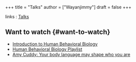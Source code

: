 +++
title = "Talks"
author = ["Wayanjimmy"]
draft = false
+++

links
: [Talks](https://notebook.wayanjimmy.xyz/talks)


## Want to watch {#want-to-watch}

-   [Introduction to Human Behavioral Biology](https://youtu.be/NNnIGh9g6fA)
-   [Human Behavioral Biology Playlist](https://www.youtube.com/playlist?list=PL848F2368C90DDC3D)
-   [Amy Cuddy: Your body language may shape who you are](https://youtu.be/Ks-%5FMh1QhMc)
